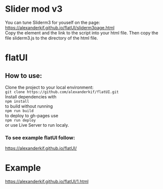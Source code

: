 # Slider mod v3
You can tune Sliderm3 for youself on the page:<br>
https://alexanderkif.github.io/flatUI/sliderm3page.html<br>
 Copy the element and the link to the script into your html file. Then  copy the file sliderm3.js to the directory of the html file.
# flatUI
## How to use:
Clone the project to your local environment: <br>
`git clone https://github.com/alexanderkif/flatUI.git` <br>
Install dependencies with <br>
`npm install` <br>
to build without running <br>
`npm run build` <br>
to deploy to gh-pages use <br>
`npm run deploy`<br>
or use Live Server to run localy.
### To see example flatUI follow:
https://alexanderkif.github.io/flatUI/
# Example
https://alexanderkif.github.io/flatUI/1.html

